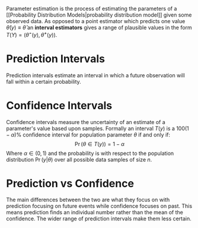 Parameter estimation is the process of estimating the parameters of a [[Probability Distribution Models|probability distribution model]] given some observed data. As opposed to a point estimator which predicts one value $\hat\theta(y)\equiv \hat\theta$ an **interval estimators** gives a range of plausible values in the form $T(Y)=(\hat\theta^-(y),\hat\theta^+(y))$.

# Prediction Intervals
Prediction intervals estimate an interval in which a future observation will fall within a certain probability. 

# Confidence Intervals
Confidence intervals measure the uncertainty of an estimate of a parameter's value based upon samples. 
Formally an interval $T(y)$ is a $100(1-\alpha)\%$ confidence interval for population parameter $\theta$ if and only if:
$$\Pr(\theta\in T(y))=1-\alpha$$
Where $\alpha\in(0,1)$ and the probability is with respect to the population distribution $\Pr(y|\theta)$ over all possible data samples of size $n$.

# Prediction vs Confidence
The main differences between the two are what they focus on with prediction focusing on future events while confidence focuses on past. This means prediction finds an individual number rather than the mean of the confidence. The wider range of prediction intervals make them less certain.

